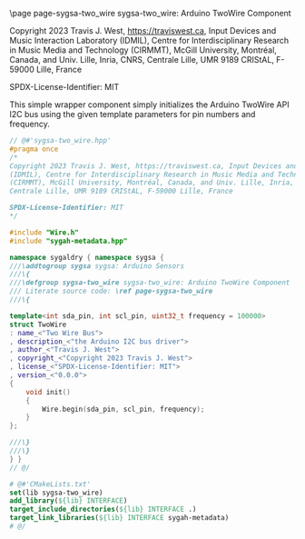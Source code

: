 \page page-sygsa-two_wire sygsa-two_wire: Arduino TwoWire Component

Copyright 2023 Travis J. West, https://traviswest.ca, Input Devices and Music
Interaction Laboratory (IDMIL), Centre for Interdisciplinary Research in Music
Media and Technology (CIRMMT), McGill University, Montréal, Canada, and Univ.
Lille, Inria, CNRS, Centrale Lille, UMR 9189 CRIStAL, F-59000 Lille, France

SPDX-License-Identifier: MIT

This simple wrapper component simply initializes the Arduino TwoWire API I2C
bus using the given template parameters for pin numbers and frequency.

```cpp
// @#'sygsa-two_wire.hpp'
#pragma once
/*
Copyright 2023 Travis J. West, https://traviswest.ca, Input Devices and Music Interaction Laboratory
(IDMIL), Centre for Interdisciplinary Research in Music Media and Technology
(CIRMMT), McGill University, Montréal, Canada, and Univ. Lille, Inria, CNRS,
Centrale Lille, UMR 9189 CRIStAL, F-59000 Lille, France

SPDX-License-Identifier: MIT
*/

#include "Wire.h"
#include "sygah-metadata.hpp"

namespace sygaldry { namespace sygsa {
///\addtogroup sygsa sygsa: Arduino Sensors
///\{
///\defgroup sygsa-two_wire sygsa-two_wire: Arduino TwoWire Component
/// Literate source code: \ref page-sygsa-two_wire
///\{

template<int sda_pin, int scl_pin, uint32_t frequency = 100000>
struct TwoWire
: name_<"Two Wire Bus">
, description_<"the Arduino I2C bus driver">
, author_<"Travis J. West">
, copyright_<"Copyright 2023 Travis J. West">
, license_<"SPDX-License-Identifier: MIT">
, version_<"0.0.0">
{
    void init()
    {
        Wire.begin(sda_pin, scl_pin, frequency);
    }
};

///\}
///\}
} }
// @/
```

```cmake
# @#'CMakeLists.txt'
set(lib sygsa-two_wire)
add_library(${lib} INTERFACE)
target_include_directories(${lib} INTERFACE .)
target_link_libraries(${lib} INTERFACE sygah-metadata)
# @/
```
